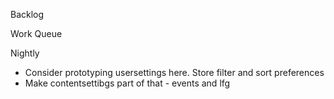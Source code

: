 Backlog

Work Queue

Nightly
* Consider prototyping usersettings here. Store filter and sort preferences
* Make contentsettibgs part of that - events and lfg
